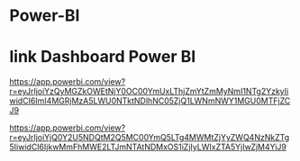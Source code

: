 # Power-BI
# link Dashboard Power BI

https://app.powerbi.com/view?r=eyJrIjoiYzQyMGZkOWEtNjY0OC00YmUxLThjZmYtZmMyNmI1NTg2YzkyIiwidCI6ImI4MGRjMzA5LWU0NTktNDlhNC05ZjQ1LWNmNWY1MGU0MTFjZCJ9

https://app.powerbi.com/view?r=eyJrIjoiYjQ0Y2U5NDQtM2Q5MC00YmQ5LTg4MWMtZjYyZWQ4NzNkZTg5IiwidCI6IjkwMmFhMWE2LTJmNTAtNDMxOS1iZjIyLWIxZTA5YjIwZjM4YiJ9
